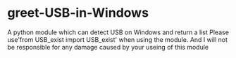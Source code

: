 # greet-USB-in-Windows
A python module which can detect USB on Windows and return a list 
Please use'from USB_exist import USB_exist' when using the module.
And I will not be responsible for any damage caused by your useing of this module 

